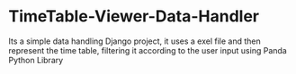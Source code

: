 # TimeTable-Viewer-Data-Handler
 Its a simple data handling Django project, it uses a exel file and then represent the time table, filtering it according to the user input using Panda Python Library
